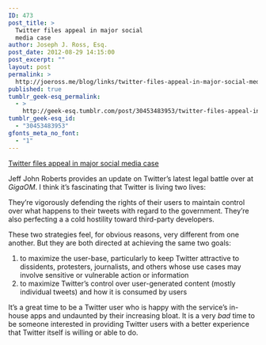 ```yaml
---
ID: 473
post_title: >
  Twitter files appeal in major social
  media case
author: Joseph J. Ross, Esq.
post_date: 2012-08-29 14:15:00
post_excerpt: ""
layout: post
permalink: >
  http://joeross.me/blog/links/twitter-files-appeal-in-major-social-media-case/
published: true
tumblr_geek-esq_permalink:
  - >
    http://geek-esq.tumblr.com/post/30453483953/twitter-files-appeal-in-major-social-media-case
tumblr_geek-esq_id:
  - "30453483953"
gfonts_meta_no_font:
  - "1"
---
```

<a href='http://gigaom.com/2012/08/27/twitter-files-appeal-in-major-social-media-case/'>Twitter files appeal in major social media case</a><div class="link_description"><p>Jeff John Roberts provides an update on Twitter&#8217;s latest legal battle over at <em>GigaOM</em>. I think it&#8217;s fascinating that Twitter is living two lives:</p>

<p>They&#8217;re vigorously defending the rights of their users to maintain control over what happens to their tweets with regard to the government. They&#8217;re also perfecting a a cold hostility toward third-party developers.</p>

<p>These two strategies feel, for obvious reasons, very different from one another. But they are both directed at achieving the same two goals:</p>

<ol><li>to maximize the user-base, particularly to keep Twitter attractive to dissidents, protesters, journalists, and others whose use cases may involve sensitive or vulnerable action or information
</li>
    <li>to maximize Twitter&#8217;s control over user-generated content (mostly individual tweets) and how it is consumed by users </li>
</ol><p>It&#8217;s a great time to be a Twitter user who is happy with the service&#8217;s in-house apps and undaunted by their increasing bloat. It is a very <em>bad</em> time to be someone interested in providing Twitter users with a better experience that Twitter itself is willing or able to do.</p></div>